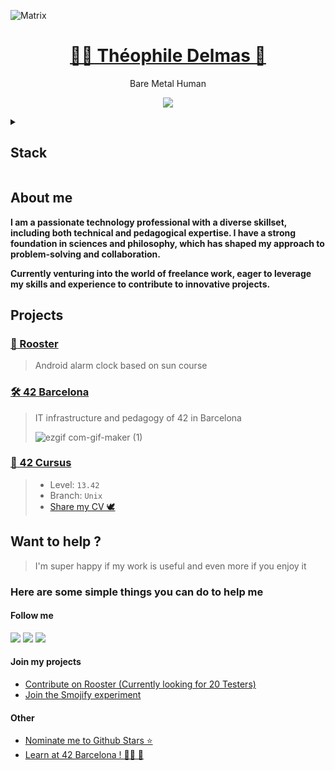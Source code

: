 ![Matrix](https://i.pinimg.com/originals/b4/e3/71/b4e371619042d1e80918d09904e90f7d.gif)

<h1 align='center'>
<a href="http://theophile.world">🧑‍💻 Théophile Delmas 🚀</a>
</h1>

<p align='center'>
  Bare Metal Human</br>
  </p>
<p align='center'>
  <a href="https://www.linkedin.com/in/théophile-delmas-92275b16b">
    <img src="https://img.shields.io/badge/linkedin-%230077B5.svg?&style=for-the-badge&logo=linkedin&logoColor=white" />
  </a>
</p>

<details>
<summary><h2>Stack</h2></summary>
<br>
<p align='center'>
<img src="https://img.shields.io/badge/Alpine_Linux-0D597F?style=for-the-badge&logo=alpine-linux&logoColor=white"/>
<img src="https://img.shields.io/badge/Android-3DDC84?style=for-the-badge&logo=android&logoColor=white"/>
<img src="https://img.shields.io/badge/Ansible-000000?style=for-the-badge&logo=ansible&logoColor=white"/>
<img src="https://img.shields.io/badge/Arduino-00979D?style=for-the-badge&logo=Arduino&logoColor=white"/>
<img src="https://img.shields.io/badge/Bitcoin-000000?style=for-the-badge&logo=bitcoin&logoColor=white"/>
<img src="https://img.shields.io/badge/Blockchain.com-121D33?logo=blockchaindotcom&logoColor=fff&style=for-the-badge"/>
<img src="https://img.shields.io/badge/Bootstrap-563D7C?style=for-the-badge&logo=bootstrap&logoColor=white"/>
<img src="https://img.shields.io/badge/C-00599C?style=for-the-badge&logo=c&logoColor=white"/>
<img src="https://img.shields.io/badge/ChatGPT-74aa9c?style=for-the-badge&logo=openai&logoColor=white"/>
<img src="https://img.shields.io/badge/CISCO-1BA0D7?style=for-the-badge&logo=cisco&logoColor=white"/>
<img src="https://img.shields.io/badge/Coinbase-0052FF?style=for-the-badge&logo=Coinbase&logoColor=white"/>
<img src="https://img.shields.io/badge/CSS3-1572B6?style=for-the-badge&logo=css3&logoColor=white"/>
<img src="https://img.shields.io/badge/Debian-A81D33?style=for-the-badge&logo=debian&logoColor=white"/>
<img src="https://img.shields.io/badge/Discord-5865F2?style=for-the-badge&logo=discord&logoColor=white"/>
<img src="https://img.shields.io/badge/Docker-2CA5E0?style=for-the-badge&logo=docker&logoColor=white"/>
<img src="https://img.shields.io/badge/Ethereum-3C3C3D?style=for-the-badge&logo=Ethereum&logoColor=white"/>
<img src="https://img.shields.io/badge/GIT-E44C30?style=for-the-badge&logo=git&logoColor=white"/>
<img src="https://img.shields.io/badge/GitHub_Actions-2088FF?style=for-the-badge&logo=github-actions&logoColor=white"/>
<img src="https://img.shields.io/badge/Gmail-D14836?style=for-the-badge&logo=gmail&logoColor=white"/>
<img src="https://img.shields.io/badge/Go-00ADD8?style=for-the-badge&logo=go&logoColor=white"/>
<img src="https://img.shields.io/badge/Google_Cloud-4285F4?style=for-the-badge&logo=google-cloud&logoColor=white"/>
<img src="https://img.shields.io/badge/HTML5-E34F26?style=for-the-badge&logo=html5&logoColor=white"/>
<img src="https://img.shields.io/badge/Hugo-FF4088?style=for-the-badge&logo=hugo&logoColor=white"/>
<img src="https://img.shields.io/badge/iCloud-3693F3?style=for-the-badge&logo=iCloud&logoColor=white"/>
<img src="https://img.shields.io/badge/JavaScript-323330?style=for-the-badge&logo=javascript&logoColor=F7DF1E"/>
<img src="https://img.shields.io/badge/Kali_Linux-557C94?style=for-the-badge&logo=kali-linux&logoColor=white"/>
<img src="https://img.shields.io/badge/Kotlin-B125EA&style=for-the-badge&logo=kotlin&logoColor=white"/>
<img src="https://img.shields.io/badge/LaTeX-47A141?style=for-the-badge&logo=LaTeX&logoColor=white"/>
<img src="https://img.shields.io/badge/lineageos-167C80?style=for-the-badge&logo=lineageos&logoColor=white"/>
<img src="https://img.shields.io/badge/Linux-FCC624?style=for-the-badge&logo=linux&logoColor=black"/>
<img src="https://img.shields.io/badge/mac%20os-000000?style=for-the-badge&logo=apple&logoColor=white"/>
<img src="https://img.shields.io/badge/MariaDB-003545?style=for-the-badge&logo=mariadb&logoColor=white"/>
<img src="https://img.shields.io/badge/Medium-12100E?style=for-the-badge&logo=medium&logoColor=white"/>
<img src="https://img.shields.io/badge/Messenger-00B2FF?style=for-the-badge&logo=messenger&logoColor=white"/>
<img src="https://img.shields.io/badge/monero-FF6600?style=for-the-badge&logo=monero&logoColor=white"/>
<img src="https://img.shields.io/badge/MongoDB-4EA94B?style=for-the-badge&logo=mongodb&logoColor=white"/>
<img src="https://img.shields.io/badge/MySQL-005C84?style=for-the-badge&logo=mysql&logoColor=white"/>
<img src="https://img.shields.io/badge/Netlify-00C7B7?style=for-the-badge&logo=netlify&logoColor=white"/>
<img src="https://img.shields.io/badge/Nginx-009639?style=for-the-badge&logo=nginx&logoColor=white"/>
<img src="https://img.shields.io/badge/polkadot-E6007A?style=for-the-badge&logo=polkadot&logoColor=000"/>
<img src="https://img.shields.io/badge/PostgreSQL-316192?style=for-the-badge&logo=postgresql&logoColor=white"/>
<img src="https://img.shields.io/badge/ProtonMail-8B89CC?style=for-the-badge&logo=protonmail&logoColor=white"/>
<img src="https://img.shields.io/badge/rabbitmq-%23FF6600.svg?&style=for-the-badge&logo=rabbitmq&logoColor=white"/>
<img src="https://img.shields.io/badge/Raspberry%20Pi-A22846?style=for-the-badge&logo=Raspberry%20Pi&logoColor=white"/>
<img src="https://img.shields.io/badge/Shell_Script-121011?style=for-the-badge&logo=gnu-bash&logoColor=white"/>
<img src="https://img.shields.io/badge/Signal-%23039BE5.svg?&style=for-the-badge&logo=Signal&logoColor=white"/>
<img src="https://img.shields.io/badge/Slack-4A154B?style=for-the-badge&logo=slack&logoColor=white"/>
<img src="https://img.shields.io/badge/Solidity-e6e6e6?style=for-the-badge&logo=solidity&logoColor=black"/>
<img src="https://img.shields.io/badge/Sqlite-003B57?style=for-the-badge&logo=sqlite&logoColor=white"/>
<img src="https://img.shields.io/badge/Telegram-2CA5E0?style=for-the-badge&logo=telegram&logoColor=white"/>
<img src="https://img.shields.io/badge/Terraform-7B42BC?style=for-the-badge&logo=terraform&logoColor=white"/>
<img src="https://img.shields.io/badge/Ubuntu-E95420?style=for-the-badge&logo=ubuntu&logoColor=white"/>
<img src="https://img.shields.io/badge/VirtualBox-21416b?style=for-the-badge&logo=VirtualBox&logoColor=white"/>
<img src="https://img.shields.io/badge/VMware-231f20?style=for-the-badge&logo=VMware&logoColor=white"/>
<img src="https://img.shields.io/badge/Vue%20js-35495E?style=for-the-badge&logo=vuedotjs&logoColor=4FC08D"/>
<img src="https://img.shields.io/badge/WhatsApp-25D366?style=for-the-badge&logo=whatsapp&logoColor=white"/>
<img src="https://img.shields.io/badge/Wordpress-21759B?style=for-the-badge&logo=wordpress&logoColor=white"/>
</p>
</details>

## About me
**I am a passionate technology professional with a diverse skillset, including both technical and pedagogical expertise. I have a strong foundation in sciences and philosophy, which has shaped my approach to problem-solving and collaboration.**

**Currently venturing into the world of freelance work, eager to leverage my skills and experience to contribute to innovative projects.**

## Projects

### [🐓 Rooster](https://github.com/thdelmas/Rooster)
> Android alarm clock based on sun course

### [🛠️ 42 Barcelona](https://42barcelona.com)
> IT infrastructure and pedagogy of 42 in Barcelona
>
> ![ezgif com-gif-maker (1)](https://user-images.githubusercontent.com/49293011/184696364-ed63db8f-be70-4ab2-a116-447432bdc0e2.gif)

### [🔭 42 Cursus](https://42.fr/)
> - Level: `13.42`
> - Branch: `Unix`
> - [Share my CV 🕊](https://companies.intra.42.fr/resumes/thdelmas)

## Want to help ?
> I'm super happy if my work is useful and even more if you enjoy it

### Here are some simple things you can do to help me
#### Follow me
<a href="https://github.com/thdelmas"><img src="https://img.shields.io/badge/GitHub-000000?style=for-the-badge&logo=github&logoColor=white"/></a>
<a href="https://open.spotify.com/user/31xyt7khqn7ujom2jvmttstq2r44"><img src="https://img.shields.io/badge/Spotify-000000?&style=for-the-badge&logo=spotify"/></a>
<a href="https://open.spotify.com/user/31xyt7khqn7ujom2jvmttstq2r44"><img src="https://img.shields.io/badge/Linkedin-000000?&style=for-the-badge&logo=linkedin&logoColor=0077b5"/></a>
#### Join my projects
- [Contribute on Rooster (Currently looking for 20 Testers)](https://github.com/thdelmas/Rooster)
- [Join the Smojify experiment](https://github.com/Smojify)
#### Other
- <a href='https://stars.github.com/nominate/'>Nominate me to Github Stars ⭐</a>
- [Learn at 42 Barcelona ! 🧑‍💻 🌴](https://candidatura.42barcelona.com/)

